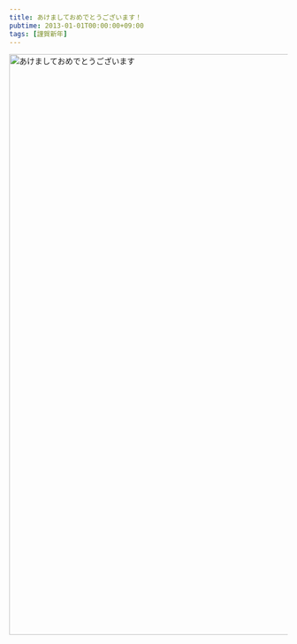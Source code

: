 ```yaml
---
title: あけましておめでとうございます！
pubtime: 2013-01-01T00:00:00+09:00
tags: [謹賀新年]
---
```


<img alt="あけましておめでとうございます" src="/blog/2013/01/nenga.jpg" height="1049" width="709" center />
